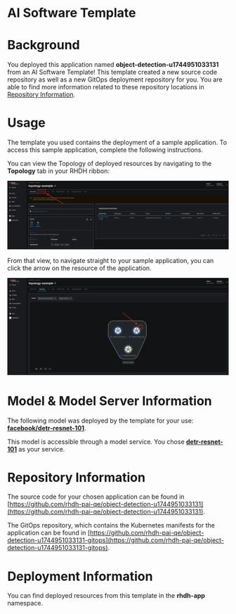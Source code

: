 # AI Software Template

# Background

You deployed this application named **object-detection-u1744951033131** from an AI Software Template! This template created a new source code repository as well as a new GitOps deployment repository for you. You are able to find more information related to these repository locations in [Repository Information](#repository-information).

# Usage

The template you used contains the deployment of a sample application. To access this sample application, complete the following instructions.

You can view the Topology of deployed resources by navigating to the **Topology** tab in your RHDH ribbon:

![Topology Ribbon](./images/topology-ribbon.png)

From that view, to navigate straight to your sample application, you can click the arrow on the resource of the application.

![Topology View Application Link](./images/topology-app-link.png)

# Model & Model Server Information
The following model was deployed by the template for your use: **[facebook/detr-resnet-101](https://huggingface.co/facebook/detr-resnet-101)**.

This model is accessible through a model service. You chose **[detr-resnet-101]( https://github.com/containers/ai-lab-recipes/tree/main/model_servers/object_detection_python)** as your service.

# Repository Information

The source code for your chosen application can be found in [https://github.com/rhdh-pai-qe/object-detection-u1744951033131](https://github.com/rhdh-pai-qe/object-detection-u1744951033131).

The GitOps repository, which contains the Kubernetes manifests for the application can be found in 
[https://github.com/rhdh-pai-qe/object-detection-u1744951033131-gitops](https://github.com/rhdh-pai-qe/object-detection-u1744951033131-gitops). 

# Deployment Information

You can find deployed resources from this template in the **rhdh-app** namespace.
